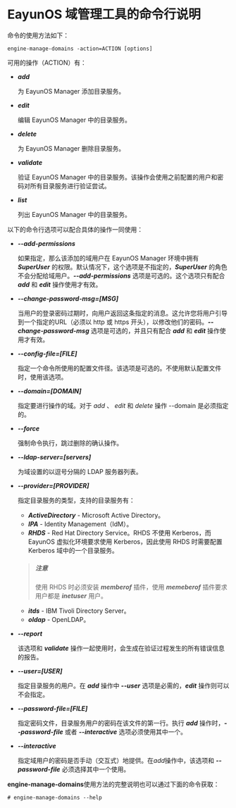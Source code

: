 # EayunOS 域管理工具的命令行说明

命令的使用方法如下：

```
engine-manage-domains -action=ACTION [options]
```

可用的操作（ACTION）有：

* ***add***

  为 EayunOS Manager 添加目录服务。

* ***edit***

  编辑 EayunOS Manager 中的目录服务。

* ***delete***

  为 EayunOS Manager 删除目录服务。

* ***validate***

  验证 EayunOS Manager 中的目录服务。该操作会使用之前配置的用户和密码对所有目录服务进行验证尝试。

* ***list***

  列出 EayunOS Manager 中的目录服务。

以下的命令行选项可以配合具体的操作一同使用：

* ***--add-permissions***

  如果指定，那么该添加的域用户在 EayunOS Manager 环境中拥有 ***SuperUser*** 的权限。默认情况下，这个选项是不指定的，***SuperUser*** 的角色不会分配给域用户。***--add-permissions*** 选项是可选的。这个选项只有配合 ***add*** 和 ***edit*** 操作使用才有效。

* ***--change-password-msg=[MSG]***

  当用户的登录密码过期时，向用户返回这条指定的消息。这允许您将用户引导到一个指定的URL（必须以 http 或 https 开头），以修改他们的密码。***--change-password-msg*** 选项是可选的，并且只有配合 ***add*** 和 ***edit*** 操作使用才有效。

* ***--config-file=[FILE]***

  指定一个命令所使用的配置文件径。该选项是可选的。不使用默认配置文件时，使用该选项。

* ***--domain=[DOMAIN]***

  指定要进行操作的域。对于 *add* 、 *edit* 和 *delete* 操作 --domain 是必须指定的。

* ***--force***

  强制命令执行，跳过删除的确认操作。

* ***--ldap-server=[servers]***

  为域设置的以逗号分隔的 LDAP 服务器列表。

* ***--provider=[PROVIDER]***

  指定目录服务的类型，支持的目录服务有：

    * ***ActiveDirectory*** - Microsoft Active Directory。
    * ***IPA*** - Identity Management（IdM）。
    * ***RHDS*** - Red Hat Directory Service。RHDS 不使用 Kerberos，而 EayunOS 虚拟化环境要求使用 Kerberos，因此使用 RHDS 时需要配置 Kerberos 域中的一个目录服务。

    > ##### 注意
    > 使用 RHDS 时必须安装 ***memberof*** 插件，使用 ***memeberof*** 插件要求用户都是 ***inetuser*** 用户。

    * ***itds*** - IBM Tivoli Directory Server。
    * ***oldap*** - OpenLDAP。

* ***--report***

  该选项和 ***validate*** 操作一起使用时，会生成在验证过程发生的所有错误信息的报告。

* ***--user=[USER]***

  指定目录服务的用户。在 ***add*** 操作中 ***--user*** 选项是必需的，***edit*** 操作则可以不会指定。

* ***--password-file=[FILE]***

  指定密码文件，目录服务用户的密码在该文件的第一行。执行 ***add*** 操作时，***--password-file*** 或者 ***--interactive*** 选项必须使用其中一个。

* ***--interactive***

  指定域用户的密码是否手动（交互式）地提供。在*add*操作中，该选项和 ***--password-file*** 必须选择其中一个使用。

**engine-manage-domains**使用方法的完整说明也可以通过下面的命令获取：

```
# engine-manage-domains --help
```
